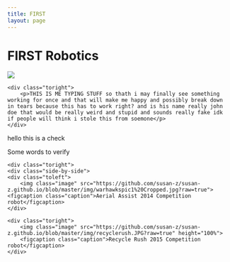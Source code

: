 ```yaml
---
title: FIRST
layout: page
---
```

# FIRST Robotics

<div class="side-by-side">
    <div class="toleft">
        <img class="image" src="https://github.com/susan-z/susan-z.github.io/blob/master/img/robotheader.jpg?raw=true">
    </div>

    <div class="toright">
        <p>THIS IS ME TYPING STUFF so thath i may finally see something working for once and that will make me happy and possibly break down in tears because this has to work right? and is his name really john doe that would be really weird and stupid and sounds really fake idk if people will think i stole this from soemone</p>
    </div>
</div>

<p> hello this is a check </p>

<div class="side-by-side">
    <div class="toleft">
    <p>Some words to verify</p>   
    </div>

    <div class="toright">
    <div class="side-by-side">
    <div class="toleft">
        <img class="image" src="https://github.com/susan-z/susan-z.github.io/blob/master/img/warhawkspic1%20Cropped.jpg?raw=true"> <figcaption class="caption">Aerial Assist 2014 Competition robot</figcaption>
    </div>

    <div class="toright">
        <img class="image" src="https://github.com/susan-z/susan-z.github.io/blob/master/img/recyclerush.JPG?raw=true" height="100%">
        <figcaption class="caption">Recycle Rush 2015 Competition robot</figcaption>
    </div>
</div>
</div>
</div>

